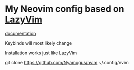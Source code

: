 # My Neovim config based on [LazyVim](https://github.com/LazyVim/LazyVim)

[documentation](https://lazyvim.github.io/installation)

Keybinds will most likely change

Installation works just like LazyVim

git clone https://github.com/Nyamogus/nvim ~/.config/nvim
